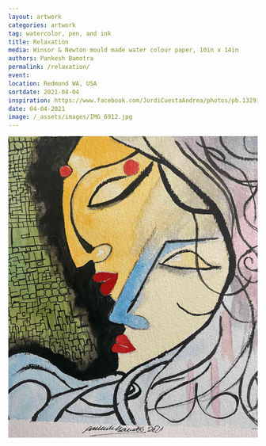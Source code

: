 ```yaml
---
layout: artwork
categories: artwork
tag: watercolor, pen, and ink
title: Relaxation
media: Winsor & Newton mould made water colour paper, 10in x 14in
authors: Pankesh Bamotra
permalink: /relaxation/
event: 
location: Redmond WA, USA
sortdate: 2021-04-04
inspiration: https://www.facebook.com/JordiCuestaAndrea/photos/pb.1329109507135413.-2207520000../3705952766117730/
date: 04-04-2021
image: /_assets/images/IMG_6912.jpg
---
```

![](/_assets/images/IMG_6912.jpg)